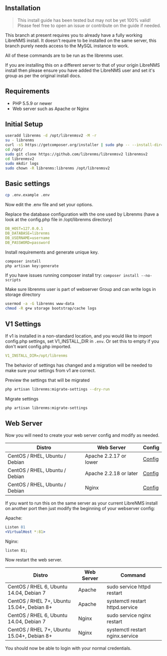 Installation
------------

> This install guide has been tested but may not be yet 100% valid! Please feel free to open an issue or contribute on the guide  if needed.

This branch at present requires you to already have a fully working LibreNMS install. It doesn't require to be installed on the same server, this branch purely needs access to the MySQL instance to work.

All of these commands are to be run as the librenms user.

If you are installing this on a different server to that of your origin LibreNMS install then please ensure you have added the LibreNMS user and set it's group as per the original install docs.

Requirements
------------

 - PHP 5.5.9 or newer
 - Web server such as Apache or Nginx

Initial Setup
-------------
```bash
useradd librenms -d /opt/librenmsv2 -M -r
su - librenms
curl -sS https://getcomposer.org/installer | sudo php -- --install-dir=/usr/bin --filename=composer
cd /opt/
sudo git clone https://github.com/librenms/librenmsv2 librenmsv2
cd librenmsv2
sudo mkdir logs
sudo chown -R librenms:librenms /opt/librenmsv2
```

Basic settings
--------------
```bash
cp .env.example .env
```
Now edit the .env file and set your options.

Replace the database configuration with the one used by Librenms (have a look at the config.php file in /opt/librenms directory)
```yaml
DB_HOST=127.0.0.1
DB_DATABASE=librenms
DB_USERNAME=username
DB_PASSWORD=password
```

Install requirements and generate unique key.
```bash
composer install
php artisan key:generate
```

If you have issues running composer install try: `composer install --no-scripts`


Make sure librenms user is part of webserver Group and can write logs in storage directory
```bash
usermod -a -G librenms www-data
chmod -R g+w storage bootstrap/cache logs
```

V1 Settings
-----------

If v1 is installed in a non-standard location, and you would like to import config.php settings, set V1_INSTALL_DIR in `.env`. Or set this to empty if you don't want config.php imported.
```yaml
V1_INSTALL_DIR=/opt/librenms
```

The behavior of settings has changed and a migration will be needed to make sure your settings from v1 are correct.

Preview the settings that will be migrated
```bash
php artisan librenms:migrate-settings --dry-run
```
Migrate settings
```bash
php artisan librenms:migrate-settings
```


Web Server
----------
Now you will need to create your web server config and modify as needed.

| Distro  | Web Server  | Config |
|---|---|---|
| CentOS / RHEL, Ubuntu / Debian | Apache 2.2.17 or lower  | [Config](https://raw.githubusercontent.com/librenms/librenmsv2/develop/docs/_configs/apache_2217.txt)  |
| CentOS / RHEL, Ubuntu / Debian | Apache 2.2.18 or later  | [Config](https://raw.githubusercontent.com/librenms/librenmsv2/develop/docs/_configs/apache_2218.txt)  |
| CentOS / RHEL, Ubuntu / Debian | Nginx | [Config](https://raw.githubusercontent.com/librenms/librenmsv2/develop/docs/_configs/nginx.txt)   |

If you want to run this on the same server as your current LibreNMS install on another port then just modify the beginning of your webserver config:

Apache:
```apache
Listen 81
<VirtualHost *:81>
```

Nginx:
```nginx
listen 81;
```
Now restart the web server.

| Distro  | Web Server  | Command  |
|---|---|---|
| CentOS / RHEL 6, Ubuntu 14.04, Debian 7 | Apache | sudo service httpd restart |
| CentOS / RHEL 7+, Ubuntu 15.04+, Debian 8+ | Apache | systemctl restart httpd.service |
| CentOS / RHEL 6, Ubuntu 14.04, Debian 7 | Nginx | sudo service nginx restart |
| CentOS / RHEL 7+, Ubuntu 15.04+, Debian 8+ | Nginx | systemctl restart nginx.service |

You should now be able to login with your normal credentials.
